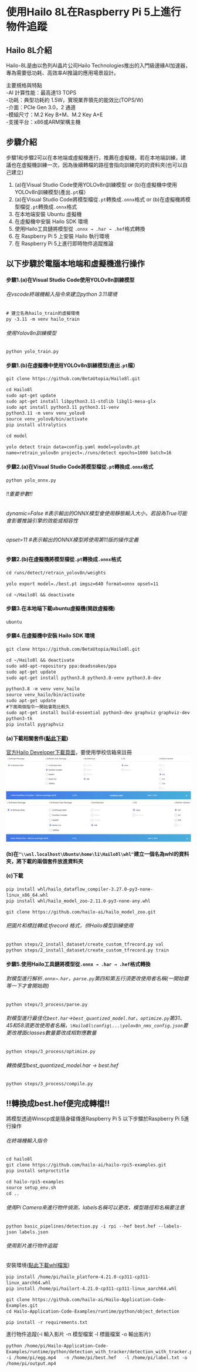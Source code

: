 # 使用Hailo 8L在Raspberry Pi 5上進行物件追蹤

## Hailo 8L介紹

Hailo-8L是由以色列AI晶片公司Hailo Technologies推出的入門級邊緣AI加速器，專為需要低功耗、高效率AI推論的應用場景設計。

主要規格與特點<br>
-AI 計算性能：最高達13 TOPS<br>
-功耗：典型功耗約 1.5W，實現業界領先的能效比(TOPS/W)<br>
-介面：PCIe Gen 3.0，2 通道<br>
-模組尺寸：M.2 Key B+M、M.2 Key A+E<br>
-支援平台：x86或ARM架構主機<br>

## 步驟介紹
步驟1和步驟2可以在本地端或虛擬機進行，推薦在虛擬機，若在本地端訓練，建議也在虛擬機訓練一次，因為後續轉檔的路徑會指向訓練完的的資料夾(也可以自己建立)
1. (a)在Visual Studio Code使用YOLOv8n訓練模型 or (b)在虛擬機中使用YOLOv8n訓練模型(產出`.pt`檔）  
2. (a)在Visual Studio Code將模型檔從`.pt`轉換成`.onnx`格式 or (b)在虛擬機將模型檔從`.pt`轉換成`.onnx`格式  
3. 在本地端安裝 Ubuntu 虛擬機  
4. 在虛擬機中安裝 Hailo SDK 環境  
5. 使用Hailo工具鏈將模型從 `.onnx → .har → .hef`格式轉換  
6. 在 Raspberry Pi 5 上安裝 Hailo 執行環境  
7. 在 Raspberry Pi 5上進行即時物件追蹤推論

## 以下步驟於電腦本地端和虛擬機進行操作

#### 步驟1.(a)在Visual Studio Code使用YOLOv8n訓練模型
###### 在vscode終端機輸入指令來建立python 3.11環境
```
# 建立名為hailo_train的虛擬環境
py -3.11 -m venv hailo_train
```
###### 使用Yolov8n訓練模型
```
python yolo_train.py
```
#### 步驟1.(b)在虛擬機中使用YOLOv8n訓練模型(產出`.pt`檔）  
```
git clone https://github.com/BetaUtopia/Hailo8l.git
```
```
cd Hailo8l
sudo apt-get update
sudo apt-get install libpython3.11-stdlib libgl1-mesa-glx
sudo apt install python3.11 python3.11-venv
python3.11 -m venv venv_yolov8
source venv_yolov8/bin/activate
pip install ultralytics
```
```
cd model
```
```
yolo detect train data=config.yaml model=yolov8n.pt name=retrain_yolov8n project=./runs/detect epochs=1000 batch=16
```
#### 步驟2.(a)在Visual Studio Code將模型檔從`.pt`轉換成`.onnx`格式
```
python yolo_onnx.py
```
###### !!重要參數!!  
###### dynamic=False #表示輸出的ONNX模型會使用靜態輸入大小，若設為True可能會影響推論引擎的效能或相容性  
###### opset=11 #表示輸出的ONNX模型將使用第11版的操作定義

#### 步驟2.(b)在虛擬機將模型檔從`.pt`轉換成`.onnx`格式
```
cd runs/detect/retrain_yolov8n/weights   
```
```
yolo export model=./best.pt imgsz=640 format=onnx opset=11 
```
```
cd ~/Hailo8l && deactivate
```
#### 步驟3.在本地端下載ubuntu虛擬機(開啟虛擬機)
```
ubuntu
```
#### 步驟4.在虛擬機中安裝 Hailo SDK 環境
```
git clone https://github.com/BetaUtopia/Hailo8l.git
```
```
cd ~/Hailo8l && deactivate
sudo add-apt-repository ppa:deadsnakes/ppa
sudo apt-get update
sudo apt-get install python3.8 python3.8-venv python3.8-dev
```
```
python3.8 -m venv venv_hailo
source venv_hailo/bin/activate
sudo apt-get update
#下面兩個指令一開始會跑比較久
sudo apt-get install build-essential python3-dev graphviz graphviz-dev python3-tk
pip install pygraphviz
```
#### (a)下載相關套件([點此下載](https://1drv.ms/f/c/7857f00d2d4f49d2/EsEFyOMKwgtKvDZ6Kdw6lZABpZcGHS1JgL9qLsE7Ti6yJA?e=oVkbkV))
[官方Hailo Developer下載頁面](https://hailo.ai/developer-zone/software-downloads/)，要使用學校信箱來註冊
![Hailo Training Screenshot](https://github.com/liyouchen0219/hailo-train/blob/main/%E8%9E%A2%E5%B9%95%E6%93%B7%E5%8F%96%E7%95%AB%E9%9D%A2%202025-05-15%20190232.png?raw=true)
![Hailo Training Screenshot](https://github.com/liyouchen0219/hailo-train/blob/main/%E8%9E%A2%E5%B9%95%E6%93%B7%E5%8F%96%E7%95%AB%E9%9D%A2%202025-05-15%20201234.png?raw=true)
#### (b)在`"\\wsl.localhost\Ubuntu\home\li\Hailo8l\whl"`建立一個名為whl的資料夾，將下載的兩個套件放進資料夾
#### (c)下載
```
pip install whl/hailo_dataflow_compiler-3.27.0-py3-none-linux_x86_64.whl
pip install whl/hailo_model_zoo-2.11.0-py3-none-any.whl
```
```
git clone https://github.com/hailo-ai/hailo_model_zoo.git
```
###### 把圖片和標註轉成.tfrecord 格式，供Hailo模型訓練使用
```
python steps/2_install_dataset/create_custom_tfrecord.py val
python steps/2_install_dataset/create_custom_tfrecord.py train
```
#### 步驟5.使用Hailo工具鏈將模型從`.onnx → .har → .hef`格式轉換
###### 對模型進行解析`.onnx→.har`，`parse.py`第四和第五行須更改使用者名稱(一開始要等一下才會開始跑)
```
python steps/3_process/parse.py
```
###### 對模型進行最佳化`best.har`→`best_quantized_model.ha`r，`optimize.py`第31、45和58須更改使用者名稱，`\Hailo8l\config\...\yolov8n_nms_config.json`要更改裡面classes數量要改成相對應數量
```
python steps/3_process/optimize.py
```
###### 轉換模型best_quantized_model.har → best.hef
```
python steps/3_process/compile.py
```
## !!轉換成best.hef便完成轉檔!!

將模型透過Winscp或是隨身碟傳進Raspberry Pi 5
以下步驟於Raspberry Pi 5進行操作
###### 在終端機輸入指令
```
cd hailo8l
git clone https://github.com/hailo-ai/hailo-rpi5-examples.git
pip install setproctitle
```
```
cd hailo-rpi5-examples
source setup_env.sh
cd ..
```
###### 使用Pi Camera來進行物件偵測，labels名稱可以更改，模型路徑和名稱要注意
```
python basic_pipelines/detection.py -i rpi --hef best.hef --labels-json labels.json
```
###### 使用影片進行物件追蹤
安裝環境([點此下載whl檔案](https://1drv.ms/f/c/7857f00d2d4f49d2/Euw7AETjYbNOjRHdSC8sKDMBWdXS8TNplfSemaJBTI0ovw?e=bn8MzA))
```
pip install /home/pi/hailo_platform-4.21.0-cp311-cp311-linux_aarch64.whl
pip install /home/pi/hailort-4.21.0-cp311-cp311-linux_aarch64.whl
```
```
git clone https://github.com/hailo-ai/Hailo-Application-Code-Examples.git
cd Hailo-Application-Code-Examples/runtime/python/object_detection
```
```
pip install -r requirements.txt
```
進行物件追蹤(-i 輸入影片 -n 模型檔案 -l 標籤檔案 -o 輸出影片)
```
python /home/pi/Hailo-Application-Code-Examples/runtime/python/detection_with_tracker/detection_with_tracker.py   -i /home/pi/egg.mp4   -n /home/pi/best.hef   -l /home/pi/label.txt -o /home/pi/output.mp4
```





